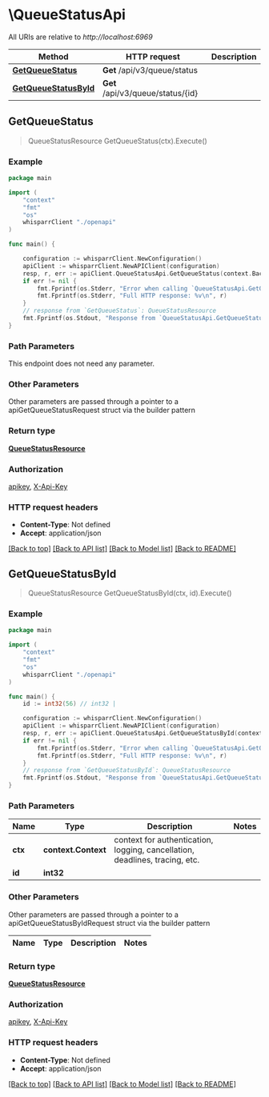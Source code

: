 # \QueueStatusApi

All URIs are relative to *http://localhost:6969*

Method | HTTP request | Description
------------- | ------------- | -------------
[**GetQueueStatus**](QueueStatusApi.md#GetQueueStatus) | **Get** /api/v3/queue/status | 
[**GetQueueStatusById**](QueueStatusApi.md#GetQueueStatusById) | **Get** /api/v3/queue/status/{id} | 



## GetQueueStatus

> QueueStatusResource GetQueueStatus(ctx).Execute()



### Example

```go
package main

import (
    "context"
    "fmt"
    "os"
    whisparrClient "./openapi"
)

func main() {

    configuration := whisparrClient.NewConfiguration()
    apiClient := whisparrClient.NewAPIClient(configuration)
    resp, r, err := apiClient.QueueStatusApi.GetQueueStatus(context.Background()).Execute()
    if err != nil {
        fmt.Fprintf(os.Stderr, "Error when calling `QueueStatusApi.GetQueueStatus``: %v\n", err)
        fmt.Fprintf(os.Stderr, "Full HTTP response: %v\n", r)
    }
    // response from `GetQueueStatus`: QueueStatusResource
    fmt.Fprintf(os.Stdout, "Response from `QueueStatusApi.GetQueueStatus`: %v\n", resp)
}
```

### Path Parameters

This endpoint does not need any parameter.

### Other Parameters

Other parameters are passed through a pointer to a apiGetQueueStatusRequest struct via the builder pattern


### Return type

[**QueueStatusResource**](QueueStatusResource.md)

### Authorization

[apikey](../README.md#apikey), [X-Api-Key](../README.md#X-Api-Key)

### HTTP request headers

- **Content-Type**: Not defined
- **Accept**: application/json

[[Back to top]](#) [[Back to API list]](../README.md#documentation-for-api-endpoints)
[[Back to Model list]](../README.md#documentation-for-models)
[[Back to README]](../README.md)


## GetQueueStatusById

> QueueStatusResource GetQueueStatusById(ctx, id).Execute()



### Example

```go
package main

import (
    "context"
    "fmt"
    "os"
    whisparrClient "./openapi"
)

func main() {
    id := int32(56) // int32 | 

    configuration := whisparrClient.NewConfiguration()
    apiClient := whisparrClient.NewAPIClient(configuration)
    resp, r, err := apiClient.QueueStatusApi.GetQueueStatusById(context.Background(), id).Execute()
    if err != nil {
        fmt.Fprintf(os.Stderr, "Error when calling `QueueStatusApi.GetQueueStatusById``: %v\n", err)
        fmt.Fprintf(os.Stderr, "Full HTTP response: %v\n", r)
    }
    // response from `GetQueueStatusById`: QueueStatusResource
    fmt.Fprintf(os.Stdout, "Response from `QueueStatusApi.GetQueueStatusById`: %v\n", resp)
}
```

### Path Parameters


Name | Type | Description  | Notes
------------- | ------------- | ------------- | -------------
**ctx** | **context.Context** | context for authentication, logging, cancellation, deadlines, tracing, etc.
**id** | **int32** |  | 

### Other Parameters

Other parameters are passed through a pointer to a apiGetQueueStatusByIdRequest struct via the builder pattern


Name | Type | Description  | Notes
------------- | ------------- | ------------- | -------------


### Return type

[**QueueStatusResource**](QueueStatusResource.md)

### Authorization

[apikey](../README.md#apikey), [X-Api-Key](../README.md#X-Api-Key)

### HTTP request headers

- **Content-Type**: Not defined
- **Accept**: application/json

[[Back to top]](#) [[Back to API list]](../README.md#documentation-for-api-endpoints)
[[Back to Model list]](../README.md#documentation-for-models)
[[Back to README]](../README.md)

